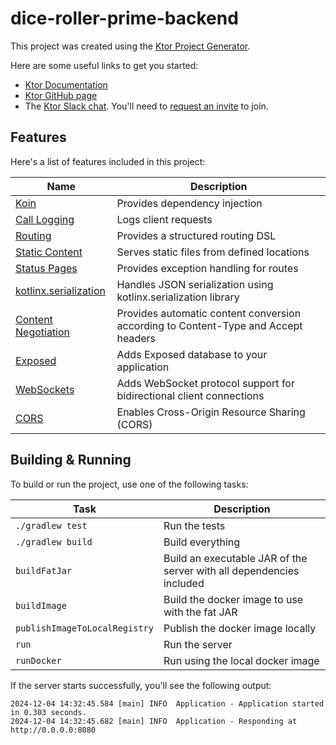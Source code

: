 # dice-roller-prime-backend

This project was created using the [Ktor Project Generator](https://start.ktor.io).

Here are some useful links to get you started:

- [Ktor Documentation](https://ktor.io/docs/home.html)
- [Ktor GitHub page](https://github.com/ktorio/ktor)
- The [Ktor Slack chat](https://app.slack.com/client/T09229ZC6/C0A974TJ9). You'll need to [request an invite](https://surveys.jetbrains.com/s3/kotlin-slack-sign-up) to join.

## Features

Here's a list of features included in this project:

| Name                                                                   | Description                                                                        |
| ------------------------------------------------------------------------|------------------------------------------------------------------------------------ |
| [Koin](https://start.ktor.io/p/koin)                                   | Provides dependency injection                                                      |
| [Call Logging](https://start.ktor.io/p/call-logging)                   | Logs client requests                                                               |
| [Routing](https://start.ktor.io/p/routing)                             | Provides a structured routing DSL                                                  |
| [Static Content](https://start.ktor.io/p/static-content)               | Serves static files from defined locations                                         |
| [Status Pages](https://start.ktor.io/p/status-pages)                   | Provides exception handling for routes                                             |
| [kotlinx.serialization](https://start.ktor.io/p/kotlinx-serialization) | Handles JSON serialization using kotlinx.serialization library                     |
| [Content Negotiation](https://start.ktor.io/p/content-negotiation)     | Provides automatic content conversion according to Content-Type and Accept headers |
| [Exposed](https://start.ktor.io/p/exposed)                             | Adds Exposed database to your application                                          |
| [WebSockets](https://start.ktor.io/p/ktor-websockets)                  | Adds WebSocket protocol support for bidirectional client connections               |
| [CORS](https://start.ktor.io/p/cors)                                   | Enables Cross-Origin Resource Sharing (CORS)                                       |

## Building & Running

To build or run the project, use one of the following tasks:

| Task                          | Description                                                          |
| -------------------------------|---------------------------------------------------------------------- |
| `./gradlew test`              | Run the tests                                                        |
| `./gradlew build`             | Build everything                                                     |
| `buildFatJar`                 | Build an executable JAR of the server with all dependencies included |
| `buildImage`                  | Build the docker image to use with the fat JAR                       |
| `publishImageToLocalRegistry` | Publish the docker image locally                                     |
| `run`                         | Run the server                                                       |
| `runDocker`                   | Run using the local docker image                                     |

If the server starts successfully, you'll see the following output:

```
2024-12-04 14:32:45.584 [main] INFO  Application - Application started in 0.303 seconds.
2024-12-04 14:32:45.682 [main] INFO  Application - Responding at http://0.0.0.0:8080
```

